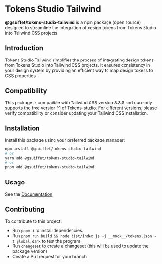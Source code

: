 # Tokens Studio Tailwind

**@gsuiffet/tokens-studio-tailwind** is a npm package (open source) designed to streamline the integration of design tokens from Tokens Studio into Tailwind CSS projects.

## Introduction

Tokens Studio Tailwind simplifies the process of integrating design tokens from Tokens Studio into Tailwind CSS projects. It ensures consistency in your design system by providing an efficient way to map design tokens to CSS properties.

## Compatibility
This package is compatible with Tailwind CSS version 3.3.5 and currently supports the free version ^1 of Tokens-studio. For different versions, please verify compatibility or consider updating your Tailwind CSS installation.

## Installation

Install this package using your preferred package manager:

```bash
npm install @gsuiffet/tokens-studio-tailwind
# or
yarn add @gsuiffet/tokens-studio-tailwind
# or
pnpm add @gsuiffet/tokens-studio-tailwind
```

## Usage
See the [Documentation](https://tokens-studio-tailwind-doc.vercel.app)

## Contributing
To contribute to this project:

* Run `pnpm i` to install dependencies.
* Run `pnpm run build && node dist/index.js -j __mock__/tokens.json -t global,dark` to test the program
* Run `changeset` to create a changeset (this will be used to update the package version)
* Create a Pull request for your branch
